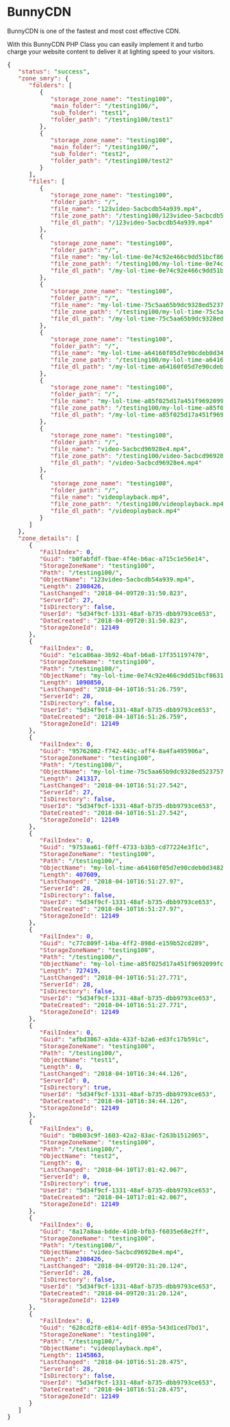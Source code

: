# BunnyCDN
BunnyCDN is one of the fastest and most cost effective CDN. 

With this BunnyCDN PHP Class you can easily implement it and turbo charge your website content to deliver it at lighting speed to your visitors.

<pre class="my-syntax-high-light" id="my-syntax-high-light">{
   <span style="color:brown;">"status":</span> <span style="color:green;">"success"</span>,
   <span style="color:brown;">"zone_smry":</span> {
      <span style="color:brown;">"folders":</span> [
         {
            <span style="color:brown;">"storage_zone_name":</span> <span style="color:green;">"testing100"</span>,
            <span style="color:brown;">"main_folder":</span> <span style="color:green;">"/testing100/"</span>,
            <span style="color:brown;">"sub_folder":</span> <span style="color:green;">"test1"</span>,
            <span style="color:brown;">"folder_path":</span> <span style="color:green;">"/testing100/test1"</span>
         },
         {
            <span style="color:brown;">"storage_zone_name":</span> <span style="color:green;">"testing100"</span>,
            <span style="color:brown;">"main_folder":</span> <span style="color:green;">"/testing100/"</span>,
            <span style="color:brown;">"sub_folder":</span> <span style="color:green;">"test2"</span>,
            <span style="color:brown;">"folder_path":</span> <span style="color:green;">"/testing100/test2"</span>
         }
      ],
      <span style="color:brown;">"files":</span> [
         {
            <span style="color:brown;">"storage_zone_name":</span> <span style="color:green;">"testing100"</span>,
            <span style="color:brown;">"folder_path":</span> <span style="color:green;">"/"</span>,
            <span style="color:brown;">"file_name":</span> <span style="color:green;">"123video-5acbcdb54a939.mp4"</span>,
            <span style="color:brown;">"file_zone_path":</span> <span style="color:green;">"/testing100/123video-5acbcdb54a939.mp4"</span>,
            <span style="color:brown;">"file_dl_path":</span> <span style="color:green;">"/123video-5acbcdb54a939.mp4"</span>
         },
         {
            <span style="color:brown;">"storage_zone_name":</span> <span style="color:green;">"testing100"</span>,
            <span style="color:brown;">"folder_path":</span> <span style="color:green;">"/"</span>,
            <span style="color:brown;">"file_name":</span> <span style="color:green;">"my-lol-time-0e74c92e466c9dd51bcf86311a182999.mp4"</span>,
            <span style="color:brown;">"file_zone_path":</span> <span style="color:green;">"/testing100/my-lol-time-0e74c92e466c9dd51bcf86311a182999.mp4"</span>,
            <span style="color:brown;">"file_dl_path":</span> <span style="color:green;">"/my-lol-time-0e74c92e466c9dd51bcf86311a182999.mp4"</span>
         },
         {
            <span style="color:brown;">"storage_zone_name":</span> <span style="color:green;">"testing100"</span>,
            <span style="color:brown;">"folder_path":</span> <span style="color:green;">"/"</span>,
            <span style="color:brown;">"file_name":</span> <span style="color:green;">"my-lol-time-75c5aa65b9dc9328ed523757c73d6ff7.mp4"</span>,
            <span style="color:brown;">"file_zone_path":</span> <span style="color:green;">"/testing100/my-lol-time-75c5aa65b9dc9328ed523757c73d6ff7.mp4"</span>,
            <span style="color:brown;">"file_dl_path":</span> <span style="color:green;">"/my-lol-time-75c5aa65b9dc9328ed523757c73d6ff7.mp4"</span>
         },
         {
            <span style="color:brown;">"storage_zone_name":</span> <span style="color:green;">"testing100"</span>,
            <span style="color:brown;">"folder_path":</span> <span style="color:green;">"/"</span>,
            <span style="color:brown;">"file_name":</span> <span style="color:green;">"my-lol-time-a64160f05d7e90cdeb0d3482b1326408.mp4"</span>,
            <span style="color:brown;">"file_zone_path":</span> <span style="color:green;">"/testing100/my-lol-time-a64160f05d7e90cdeb0d3482b1326408.mp4"</span>,
            <span style="color:brown;">"file_dl_path":</span> <span style="color:green;">"/my-lol-time-a64160f05d7e90cdeb0d3482b1326408.mp4"</span>
         },
         {
            <span style="color:brown;">"storage_zone_name":</span> <span style="color:green;">"testing100"</span>,
            <span style="color:brown;">"folder_path":</span> <span style="color:green;">"/"</span>,
            <span style="color:brown;">"file_name":</span> <span style="color:green;">"my-lol-time-a85f025d17a451f9692099fc636bb6e7.mp4"</span>,
            <span style="color:brown;">"file_zone_path":</span> <span style="color:green;">"/testing100/my-lol-time-a85f025d17a451f9692099fc636bb6e7.mp4"</span>,
            <span style="color:brown;">"file_dl_path":</span> <span style="color:green;">"/my-lol-time-a85f025d17a451f9692099fc636bb6e7.mp4"</span>
         },
         {
            <span style="color:brown;">"storage_zone_name":</span> <span style="color:green;">"testing100"</span>,
            <span style="color:brown;">"folder_path":</span> <span style="color:green;">"/"</span>,
            <span style="color:brown;">"file_name":</span> <span style="color:green;">"video-5acbcd96928e4.mp4"</span>,
            <span style="color:brown;">"file_zone_path":</span> <span style="color:green;">"/testing100/video-5acbcd96928e4.mp4"</span>,
            <span style="color:brown;">"file_dl_path":</span> <span style="color:green;">"/video-5acbcd96928e4.mp4"</span>
         },
         {
            <span style="color:brown;">"storage_zone_name":</span> <span style="color:green;">"testing100"</span>,
            <span style="color:brown;">"folder_path":</span> <span style="color:green;">"/"</span>,
            <span style="color:brown;">"file_name":</span> <span style="color:green;">"videoplayback.mp4"</span>,
            <span style="color:brown;">"file_zone_path":</span> <span style="color:green;">"/testing100/videoplayback.mp4"</span>,
            <span style="color:brown;">"file_dl_path":</span> <span style="color:green;">"/videoplayback.mp4"</span>
         }
      ]
   },
   <span style="color:brown;">"zone_details":</span> [
      {
         <span style="color:brown;">"FailIndex":</span> <span style="color:blue;">0</span>,
         <span style="color:brown;">"Guid":</span> <span style="color:green;">"b0fabfdf-fbae-4f4e-b6ac-a715c1e56e14"</span>,
         <span style="color:brown;">"StorageZoneName":</span> <span style="color:green;">"testing100"</span>,
         <span style="color:brown;">"Path":</span> <span style="color:green;">"/testing100/"</span>,
         <span style="color:brown;">"ObjectName":</span> <span style="color:green;">"123video-5acbcdb54a939.mp4"</span>,
         <span style="color:brown;">"Length":</span> <span style="color:blue;">2308426</span>,
         <span style="color:brown;">"LastChanged":</span> <span style="color:green;">"2018-04-09T20:31:50.823"</span>,
         <span style="color:brown;">"ServerId":</span> <span style="color:blue;">27</span>,
         <span style="color:brown;">"IsDirectory":</span> <span style="color:blue;">false</span>,
         <span style="color:brown;">"UserId":</span> <span style="color:green;">"5d34f9cf-1331-48af-b735-dbb9793ce653"</span>,
         <span style="color:brown;">"DateCreated":</span> <span style="color:green;">"2018-04-09T20:31:50.823"</span>,
         <span style="color:brown;">"StorageZoneId":</span> <span style="color:blue;">12149</span>
      },
      {
         <span style="color:brown;">"FailIndex":</span> <span style="color:blue;">0</span>,
         <span style="color:brown;">"Guid":</span> <span style="color:green;">"e1ca86aa-3b92-4baf-b6a8-17f351197470"</span>,
         <span style="color:brown;">"StorageZoneName":</span> <span style="color:green;">"testing100"</span>,
         <span style="color:brown;">"Path":</span> <span style="color:green;">"/testing100/"</span>,
         <span style="color:brown;">"ObjectName":</span> <span style="color:green;">"my-lol-time-0e74c92e466c9dd51bcf86311a182999.mp4"</span>,
         <span style="color:brown;">"Length":</span> <span style="color:blue;">1090850</span>,
         <span style="color:brown;">"LastChanged":</span> <span style="color:green;">"2018-04-10T16:51:26.759"</span>,
         <span style="color:brown;">"ServerId":</span> <span style="color:blue;">28</span>,
         <span style="color:brown;">"IsDirectory":</span> <span style="color:blue;">false</span>,
         <span style="color:brown;">"UserId":</span> <span style="color:green;">"5d34f9cf-1331-48af-b735-dbb9793ce653"</span>,
         <span style="color:brown;">"DateCreated":</span> <span style="color:green;">"2018-04-10T16:51:26.759"</span>,
         <span style="color:brown;">"StorageZoneId":</span> <span style="color:blue;">12149</span>
      },
      {
         <span style="color:brown;">"FailIndex":</span> <span style="color:blue;">0</span>,
         <span style="color:brown;">"Guid":</span> <span style="color:green;">"95762082-f742-443c-aff4-8a4fa495906a"</span>,
         <span style="color:brown;">"StorageZoneName":</span> <span style="color:green;">"testing100"</span>,
         <span style="color:brown;">"Path":</span> <span style="color:green;">"/testing100/"</span>,
         <span style="color:brown;">"ObjectName":</span> <span style="color:green;">"my-lol-time-75c5aa65b9dc9328ed523757c73d6ff7.mp4"</span>,
         <span style="color:brown;">"Length":</span> <span style="color:blue;">241317</span>,
         <span style="color:brown;">"LastChanged":</span> <span style="color:green;">"2018-04-10T16:51:27.542"</span>,
         <span style="color:brown;">"ServerId":</span> <span style="color:blue;">27</span>,
         <span style="color:brown;">"IsDirectory":</span> <span style="color:blue;">false</span>,
         <span style="color:brown;">"UserId":</span> <span style="color:green;">"5d34f9cf-1331-48af-b735-dbb9793ce653"</span>,
         <span style="color:brown;">"DateCreated":</span> <span style="color:green;">"2018-04-10T16:51:27.542"</span>,
         <span style="color:brown;">"StorageZoneId":</span> <span style="color:blue;">12149</span>
      },
      {
         <span style="color:brown;">"FailIndex":</span> <span style="color:blue;">0</span>,
         <span style="color:brown;">"Guid":</span> <span style="color:green;">"9753aa61-f0ff-4733-b3b5-cd77224e3f1c"</span>,
         <span style="color:brown;">"StorageZoneName":</span> <span style="color:green;">"testing100"</span>,
         <span style="color:brown;">"Path":</span> <span style="color:green;">"/testing100/"</span>,
         <span style="color:brown;">"ObjectName":</span> <span style="color:green;">"my-lol-time-a64160f05d7e90cdeb0d3482b1326408.mp4"</span>,
         <span style="color:brown;">"Length":</span> <span style="color:blue;">407609</span>,
         <span style="color:brown;">"LastChanged":</span> <span style="color:green;">"2018-04-10T16:51:27.97"</span>,
         <span style="color:brown;">"ServerId":</span> <span style="color:blue;">28</span>,
         <span style="color:brown;">"IsDirectory":</span> <span style="color:blue;">false</span>,
         <span style="color:brown;">"UserId":</span> <span style="color:green;">"5d34f9cf-1331-48af-b735-dbb9793ce653"</span>,
         <span style="color:brown;">"DateCreated":</span> <span style="color:green;">"2018-04-10T16:51:27.97"</span>,
         <span style="color:brown;">"StorageZoneId":</span> <span style="color:blue;">12149</span>
      },
      {
         <span style="color:brown;">"FailIndex":</span> <span style="color:blue;">0</span>,
         <span style="color:brown;">"Guid":</span> <span style="color:green;">"c77c809f-14ba-4ff2-898d-e159b52cd289"</span>,
         <span style="color:brown;">"StorageZoneName":</span> <span style="color:green;">"testing100"</span>,
         <span style="color:brown;">"Path":</span> <span style="color:green;">"/testing100/"</span>,
         <span style="color:brown;">"ObjectName":</span> <span style="color:green;">"my-lol-time-a85f025d17a451f9692099fc636bb6e7.mp4"</span>,
         <span style="color:brown;">"Length":</span> <span style="color:blue;">727419</span>,
         <span style="color:brown;">"LastChanged":</span> <span style="color:green;">"2018-04-10T16:51:27.771"</span>,
         <span style="color:brown;">"ServerId":</span> <span style="color:blue;">28</span>,
         <span style="color:brown;">"IsDirectory":</span> <span style="color:blue;">false</span>,
         <span style="color:brown;">"UserId":</span> <span style="color:green;">"5d34f9cf-1331-48af-b735-dbb9793ce653"</span>,
         <span style="color:brown;">"DateCreated":</span> <span style="color:green;">"2018-04-10T16:51:27.771"</span>,
         <span style="color:brown;">"StorageZoneId":</span> <span style="color:blue;">12149</span>
      },
      {
         <span style="color:brown;">"FailIndex":</span> <span style="color:blue;">0</span>,
         <span style="color:brown;">"Guid":</span> <span style="color:green;">"afbd3867-a3da-433f-b2a6-ed3fc17b591c"</span>,
         <span style="color:brown;">"StorageZoneName":</span> <span style="color:green;">"testing100"</span>,
         <span style="color:brown;">"Path":</span> <span style="color:green;">"/testing100/"</span>,
         <span style="color:brown;">"ObjectName":</span> <span style="color:green;">"test1"</span>,
         <span style="color:brown;">"Length":</span> <span style="color:blue;">0</span>,
         <span style="color:brown;">"LastChanged":</span> <span style="color:green;">"2018-04-10T16:34:44.126"</span>,
         <span style="color:brown;">"ServerId":</span> <span style="color:blue;">0</span>,
         <span style="color:brown;">"IsDirectory":</span> <span style="color:blue;">true</span>,
         <span style="color:brown;">"UserId":</span> <span style="color:green;">"5d34f9cf-1331-48af-b735-dbb9793ce653"</span>,
         <span style="color:brown;">"DateCreated":</span> <span style="color:green;">"2018-04-10T16:34:44.126"</span>,
         <span style="color:brown;">"StorageZoneId":</span> <span style="color:blue;">12149</span>
      },
      {
         <span style="color:brown;">"FailIndex":</span> <span style="color:blue;">0</span>,
         <span style="color:brown;">"Guid":</span> <span style="color:green;">"b0b03c9f-1603-42a2-83ac-f263b1512065"</span>,
         <span style="color:brown;">"StorageZoneName":</span> <span style="color:green;">"testing100"</span>,
         <span style="color:brown;">"Path":</span> <span style="color:green;">"/testing100/"</span>,
         <span style="color:brown;">"ObjectName":</span> <span style="color:green;">"test2"</span>,
         <span style="color:brown;">"Length":</span> <span style="color:blue;">0</span>,
         <span style="color:brown;">"LastChanged":</span> <span style="color:green;">"2018-04-10T17:01:42.067"</span>,
         <span style="color:brown;">"ServerId":</span> <span style="color:blue;">0</span>,
         <span style="color:brown;">"IsDirectory":</span> <span style="color:blue;">true</span>,
         <span style="color:brown;">"UserId":</span> <span style="color:green;">"5d34f9cf-1331-48af-b735-dbb9793ce653"</span>,
         <span style="color:brown;">"DateCreated":</span> <span style="color:green;">"2018-04-10T17:01:42.067"</span>,
         <span style="color:brown;">"StorageZoneId":</span> <span style="color:blue;">12149</span>
      },
      {
         <span style="color:brown;">"FailIndex":</span> <span style="color:blue;">0</span>,
         <span style="color:brown;">"Guid":</span> <span style="color:green;">"8a17a8aa-bdde-41d0-bfb3-f6035e68e2ff"</span>,
         <span style="color:brown;">"StorageZoneName":</span> <span style="color:green;">"testing100"</span>,
         <span style="color:brown;">"Path":</span> <span style="color:green;">"/testing100/"</span>,
         <span style="color:brown;">"ObjectName":</span> <span style="color:green;">"video-5acbcd96928e4.mp4"</span>,
         <span style="color:brown;">"Length":</span> <span style="color:blue;">2308426</span>,
         <span style="color:brown;">"LastChanged":</span> <span style="color:green;">"2018-04-09T20:31:20.124"</span>,
         <span style="color:brown;">"ServerId":</span> <span style="color:blue;">28</span>,
         <span style="color:brown;">"IsDirectory":</span> <span style="color:blue;">false</span>,
         <span style="color:brown;">"UserId":</span> <span style="color:green;">"5d34f9cf-1331-48af-b735-dbb9793ce653"</span>,
         <span style="color:brown;">"DateCreated":</span> <span style="color:green;">"2018-04-09T20:31:20.124"</span>,
         <span style="color:brown;">"StorageZoneId":</span> <span style="color:blue;">12149</span>
      },
      {
         <span style="color:brown;">"FailIndex":</span> <span style="color:blue;">0</span>,
         <span style="color:brown;">"Guid":</span> <span style="color:green;">"628cd2f8-e814-4d1f-895a-543d1ced7bd1"</span>,
         <span style="color:brown;">"StorageZoneName":</span> <span style="color:green;">"testing100"</span>,
         <span style="color:brown;">"Path":</span> <span style="color:green;">"/testing100/"</span>,
         <span style="color:brown;">"ObjectName":</span> <span style="color:green;">"videoplayback.mp4"</span>,
         <span style="color:brown;">"Length":</span> <span style="color:blue;">1145863</span>,
         <span style="color:brown;">"LastChanged":</span> <span style="color:green;">"2018-04-10T16:51:28.475"</span>,
         <span style="color:brown;">"ServerId":</span> <span style="color:blue;">28</span>,
         <span style="color:brown;">"IsDirectory":</span> <span style="color:blue;">false</span>,
         <span style="color:brown;">"UserId":</span> <span style="color:green;">"5d34f9cf-1331-48af-b735-dbb9793ce653"</span>,
         <span style="color:brown;">"DateCreated":</span> <span style="color:green;">"2018-04-10T16:51:28.475"</span>,
         <span style="color:brown;">"StorageZoneId":</span> <span style="color:blue;">12149</span>
      }
   ]
}</pre>
